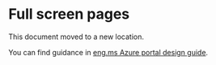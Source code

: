 <a name="full-screen-pages"></a>
# Full screen pages

This document moved to a new location. 

You can find guidance in  [eng.ms Azure portal design guide](https://aka.ms/portalfx/design).